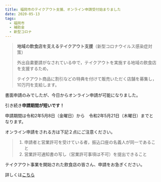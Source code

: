 ```yaml
---
title: 福岡市のテイクアウト支援、オンライン申請受付始まりました
date: 2020-05-13
tags:
  - 福岡市
  - 補助金
  - 新型コロナ
---
```


> **地域の飲食店を支えるテイクアウト支援**（新型コロナウイルス感染症対策）
>
> 外出自粛要請がなされている中で，テイクアウトを実施する地域の飲食店を支援するため，
>
> テイクアウト商品に割引などの特典を付けて販売いただく店舗を募集し，10万円を支給します。

書面申請のみでしたが、今日からオンライン申請が可能になりました。

引き続き**申請期間が短いです！**

申請期間は令和2年5月8日（金曜日）から　令和2年5月21日（木曜日）までとなります。

オンライン申請をされる方は下記２点にご注意ください。

> 1. 申請者と営業許可を受けている者，振込口座の名義人が同一であること
> 1. 営業許可通知書の写し（営業許可事項は不可）を提出できること

テイクアウト事業を開始された飲食店の皆さん、申請をお急ぎください。

詳しくは[こちら](https://www.city.fukuoka.lg.jp/keizai/shukyaku/health/chiikinoinsyokutenwosasaerutakeoutshien.html)
